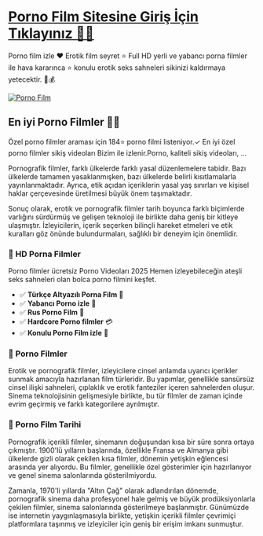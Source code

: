 <h1><a href="https://canlipornoizle.com.tr" title="Porno Film izle">Porno Film Sitesine  Giriş İçin Tıklayınız 🎰✅</a></h1> 
<p>Porno film izle ❤️ Erotik film seyret ⭐ Full HD yerli ve yabancı porna filmler ile hava kararınca ⭐ konulu erotik seks sahneleri sikinizi kaldırmaya yetecektir. 🎲💰</p>

<a href="https://canlipornoizle.com.tr" title="Porno film">
    <img src="https://i.ibb.co/5K7Ks6w/zzzz3.gif" alt="Porno Film">
</a>

<div class="description">
    <h2>En iyi Porno Filmler 🎰🔥</h2>
    <p>Özel porno filmler araması için 184⭐ porno filmi listeniyor.✓ En iyi özel porno filmler sikiş videoları Bizim ile izlenir.Porno, kaliteli sikiş videoları, ...</p>
  <p>Pornografik filmler, farklı ülkelerde farklı yasal düzenlemelere tabidir. Bazı ülkelerde tamamen yasaklanmışken, bazı ülkelerde belirli kısıtlamalarla yayınlanmaktadır. Ayrıca, etik açıdan içeriklerin yasal yaş sınırları ve kişisel haklar çerçevesinde üretilmesi büyük önem taşımaktadır.

Sonuç olarak, erotik ve pornografik filmler tarih boyunca farklı biçimlerde varlığını sürdürmüş ve gelişen teknoloji ile birlikte daha geniş bir kitleye ulaşmıştır. İzleyicilerin, içerik seçerken bilinçli hareket etmeleri ve etik kuralları göz önünde bulundurmaları, sağlıklı bir deneyim için önemlidir. </p>
</p>
    <h3>📌 HD Porna Filmler</h3>
    <p>Porno filmler ücretsiz Porno Videoları 2025 Hemen izleyebileceğin ateşli seks sahneleri olan bolca porno filmini keşfet.</p>
    <ul>
        <li>✅ <strong>Türkçe Altyazılı Porna Film</strong> 🎁</li>
        <li>✅ <strong>Yabancı Porno izle</strong> 💎</li>
        <li>✅ <strong>Rus Porno Film</strong>  👑</li>
        <li>✅ <strong>Hardcore Porno filmler</strong> 💳</li>
        <li>✅ <strong>Konulu Porno Film izle</strong> 📱</li>
    </ul>
    <h3>🎲 Porno Filmler</h3>
    <p>Erotik ve pornografik filmler, izleyicilere cinsel anlamda uyarıcı içerikler sunmak amacıyla hazırlanan film türleridir. Bu yapımlar, genellikle sansürsüz cinsel ilişki sahneleri, çıplaklık ve erotik fanteziler içeren sahnelerden oluşur. Sinema teknolojisinin gelişmesiyle birlikte, bu tür filmler de zaman içinde evrim geçirmiş ve farklı kategorilere ayrılmıştır.
</p>
    <h3>🔐 Porno Film Tarihi</h3>
    <p>Pornografik içerikli filmler, sinemanın doğuşundan kısa bir süre sonra ortaya çıkmıştır. 1900'lü yılların başlarında, özellikle Fransa ve Almanya gibi ülkelerde gizli olarak çekilen kısa filmler, dönemin yetişkin eğlencesi arasında yer alıyordu. Bu filmler, genellikle özel gösterimler için hazırlanıyor ve genel sinema salonlarında gösterilmiyordu.

Zamanla, 1970'li yıllarda "Altın Çağ" olarak adlandırılan dönemde, pornografik sinema daha profesyonel hale gelmiş ve büyük prodüksiyonlarla çekilen filmler, sinema salonlarında gösterilmeye başlanmıştır. Günümüzde ise internetin yaygınlaşmasıyla birlikte, yetişkin içerikli filmler çevrimiçi platformlara taşınmış ve izleyiciler için geniş bir erişim imkanı sunmuştur.</p>
